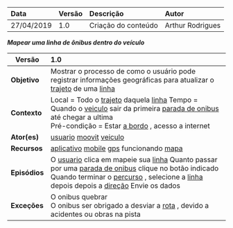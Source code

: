 |Data|Versão|Descrição|Autor|
|:---|:---|:---|:----|
|27/04/2019|1.0|Criação do conteúdo |Arthur Rodrigues|


***<a name="Mapear Uma Linha De ônibus Dentro Do Veículo">Mapear uma linha de ônibus dentro do veículo</a>***

|Versão|1.0|
|--|:--|
|**Objetivo**|Mostrar o processo de como o usuário pode registrar informações geográficas para atualizar o [trajeto](./Lexicos#trajeto) de uma [linha](https://github.com/Andre-Eduardo/2019.1-Requisitos-Moovit/wiki/L27---linha) |
|**Contexto**|Local = Todo o [trajeto](./Lexicos#trajeto) daquela [linha](https://github.com/Andre-Eduardo/2019.1-Requisitos-Moovit/wiki/L27---linha) Tempo = Quando o [veiculo](https://github.com/Andre-Eduardo/2019.1-Requisitos-Moovit/wiki/L66-Veiculo) sair da primeira [parada de onibus](./Lexicos#parada-de-onibus) até chegar a ultima<br>Pré-condição = Estar [a bordo](./Lexicos#a-bordo) , acesso a internet |
|**Ator(es)**|[usuario](https://github.com/Andre-Eduardo/2019.1-Requisitos-Moovit/wiki/L65-Usu%C3%A1rio) [moovit](https://github.com/Andre-Eduardo/2019.1-Requisitos-Moovit/wiki/L38---moovit) [veiculo](https://github.com/Andre-Eduardo/2019.1-Requisitos-Moovit/wiki/L66-Veiculo) |
|**Recursos**|[aplicativo](https://github.com/Andre-Eduardo/2019.1-Requisitos-Moovit/wiki/L03---aplica%C3%A7ao-mobile) [mobile](https://github.com/Andre-Eduardo/2019.1-Requisitos-Moovit/wiki/L03---aplica%C3%A7ao-mobile) [gps](https://github.com/Andre-Eduardo/2019.1-Requisitos-Moovit/wiki/L21---gps) funcionando [mapa](https://github.com/Andre-Eduardo/2019.1-Requisitos-Moovit/wiki/L18---mapa) |
|**Episódios**|O [usuario](https://github.com/Andre-Eduardo/2019.1-Requisitos-Moovit/wiki/L65-Usu%C3%A1rio) clica em mapeie sua [linha](https://github.com/Andre-Eduardo/2019.1-Requisitos-Moovit/wiki/L27---linha) Quanto passar por uma [parada de onibus](./Lexicos#parada-de-onibus) clique no botão indicado<br>Quando terminar o [percurso](https://github.com/Andre-Eduardo/2019.1-Requisitos-Moovit/wiki/L50---percurso) , selecione a [linha](https://github.com/Andre-Eduardo/2019.1-Requisitos-Moovit/wiki/L27---linha) depois depois a [direção](./Lexicos#direcao) Envie os dados |
|**Exceções**|O onibus quebrar<br>O onibus ser obrigado a desviar a [rota](https://github.com/Andre-Eduardo/2019.1-Requisitos-Moovit/wiki/L58---rota) , devido a acidentes ou obras na pista |